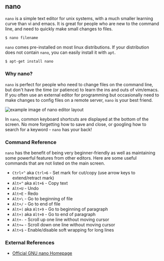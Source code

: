 ---
---

nano
----


`nano` is a simple text editor for unix systems, with a much smaller learning curve than vi and emacs. It is great for people who are new to the command line, and need to quickly make small changes to files.

~~~ bash
$ nano filename
~~~


<!--more-->

`nano` comes pre-installed on most linux distributions. If your distribution does not contain `nano`, you can easily install it with `apt`.

~~~ bash
$ apt-get install nano
~~~

### Why nano?

`nano` is perfect for people who need to change files on the command line, but don't have the time (or patience) to learn the ins and outs of vim/emacs. If you often use an external editor for programming but occasionally need to make changes to config files on a remote server, `nano` is your best friend.

![example image of nano editor layout](https://www.nano-editor.org/multibuffer.png)

In `nano`, common keyboard shortcuts are displayed at the bottom of the screen. No more forgetting how to save and close, or googling how to search for a keyword - `nano` has your back!

### Command Reference

`nano` has the benefit of being very beginner-friendly as well as maintaining some powerful features from other editors. Here are some useful commands that are not listed on the main screen.

- `Ctrl+^` aka `Ctrl+6` - Set mark for cut/copy (use arrow keys to extend/retract mark)
- `Alt+^` aka `Alt+6` - Copy text
- `Alt+U` - Undo
- `Alt+E` - Redo
- `Alt+\` - Go to beginning of file
- `Alt+/` - Go to end of file
- `Alt+(` aka `Alt+9` - Go to beginning of paragraph
- `Alt+)` aka `Alt+0` - Go to end of paragraph
- `Alt+-` - Scroll up one line without moving cursor
- `Alt+=` - Scroll down one line without moving cursor
- `Alt+$` - Enable/disable soft wrapping for long lines

### External References

* [Official GNU nano Homepage](https://www.nano-editor.org/)
